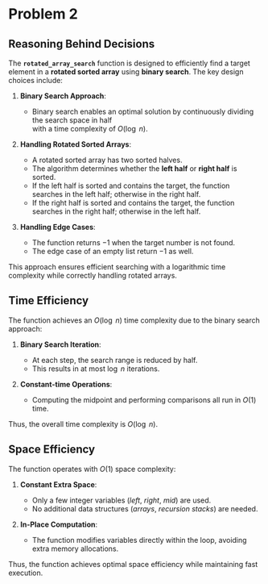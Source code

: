 <!--
Problem 2: Search in a Rotated Sorted Array

Provide an explanation for your answer, clearly organizing your thoughts into 
concise and easy-to-understand language.

Focus on explaining the reasoning behind your decisions rather than giving a 
detailed description of the code. For instance, why did you choose a particular 
data structure? Additionally, discuss the efficiency of your solution in terms 
of time and space complexity. If necessary, you can support your explanation 
with code snippets or mathematical formulas. For guidance on how to write 
formulas in markdown, refer to https://docs.github.com/en/get-started/writing-on-github/working-with-advanced-formatting/writing-mathematical-expressions.
-->

# Problem 2

## Reasoning Behind Decisions

The **`rotated_array_search`** function is designed to efficiently find a target element in a **rotated sorted array** using **binary search**. The key design choices include:

1. **Binary Search Approach**:  
   - Binary search enables an optimal solution by continuously dividing the search space in half  
   with a time complexity of ${O(\log\ n)}$.

2. **Handling Rotated Sorted Arrays**:  
   - A rotated sorted array has two sorted halves.
   - The algorithm determines whether the **left half** or **right half** is sorted.
   - If the left half is sorted and contains the target, the function searches in the left half; otherwise in the right half.
   - If the right half is sorted and contains the target, the function searches in the right half; otherwise in the left half.

3. **Handling Edge Cases**:  
   - The function returns ${-1}$ when the target number is not found.
   - The edge case of an empty list return ${-1}$ as well.

This approach ensures efficient searching with a logarithmic time complexity while correctly handling rotated arrays.

## Time Efficiency

The function achieves an ${O(\log\ n)}$ time complexity due to the binary search approach:

1. **Binary Search Iteration**:
   - At each step, the search range is reduced by half.
   - This results in at most ${\log\ n}$ iterations.

2. **Constant-time Operations**:
   - Computing the midpoint and performing comparisons all run in ${O(1)}$ time.

Thus, the overall time complexity is ${O(\log\ n)}$.

## Space Efficiency

The function operates with ${O(1)}$ space complexity:

1. **Constant Extra Space**:
   - Only a few integer variables (${left}$, ${right}$, ${mid}$) are used.
   - No additional data structures (*arrays*, *recursion stacks*) are needed.

2. **In-Place Computation**:
   - The function modifies variables directly within the loop, avoiding extra memory allocations.

Thus, the function achieves optimal space efficiency while maintaining fast execution.
